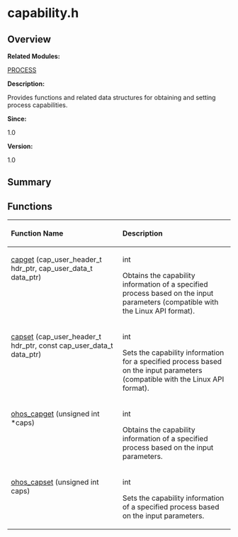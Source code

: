 # capability.h<a name="EN-US_TOPIC_0000001055387980"></a>

## **Overview**<a name="section570030333084829"></a>

**Related Modules:**

[PROCESS](process.md)

**Description:**

Provides functions and related data structures for obtaining and setting process capabilities. 

**Since:**

1.0

**Version:**

1.0

## **Summary**<a name="section743817236084829"></a>

## Functions<a name="func-members"></a>

<a name="table821794587084829"></a>
<table><thead align="left"><tr id="row702118191084829"><th class="cellrowborder" valign="top" width="50%" id="mcps1.1.3.1.1"><p id="p1107978012084829"><a name="p1107978012084829"></a><a name="p1107978012084829"></a>Function Name</p>
</th>
<th class="cellrowborder" valign="top" width="50%" id="mcps1.1.3.1.2"><p id="p1438850312084829"><a name="p1438850312084829"></a><a name="p1438850312084829"></a>Description</p>
</th>
</tr>
</thead>
<tbody><tr id="row915838169084829"><td class="cellrowborder" valign="top" width="50%" headers="mcps1.1.3.1.1 "><p id="p985686257084829"><a name="p985686257084829"></a><a name="p985686257084829"></a><a href="process.md#gaa284eba1654e9fc0672aca2a6d2cd0ce">capget</a> (cap_user_header_t hdr_ptr, cap_user_data_t data_ptr)</p>
</td>
<td class="cellrowborder" valign="top" width="50%" headers="mcps1.1.3.1.2 "><p id="p905455941084829"><a name="p905455941084829"></a><a name="p905455941084829"></a>int </p>
<p id="p995457228084829"><a name="p995457228084829"></a><a name="p995457228084829"></a>Obtains the capability information of a specified process based on the input parameters (compatible with the Linux API format). </p>
</td>
</tr>
<tr id="row1469934048084829"><td class="cellrowborder" valign="top" width="50%" headers="mcps1.1.3.1.1 "><p id="p425913678084829"><a name="p425913678084829"></a><a name="p425913678084829"></a><a href="process.md#gaaa15be01b20aff9efb09de5a8ead207e">capset</a> (cap_user_header_t hdr_ptr, const cap_user_data_t data_ptr)</p>
</td>
<td class="cellrowborder" valign="top" width="50%" headers="mcps1.1.3.1.2 "><p id="p669905243084829"><a name="p669905243084829"></a><a name="p669905243084829"></a>int </p>
<p id="p1371697071084829"><a name="p1371697071084829"></a><a name="p1371697071084829"></a>Sets the capability information for a specified process based on the input parameters (compatible with the Linux API format). </p>
</td>
</tr>
<tr id="row1878850774084829"><td class="cellrowborder" valign="top" width="50%" headers="mcps1.1.3.1.1 "><p id="p1845969413084829"><a name="p1845969413084829"></a><a name="p1845969413084829"></a><a href="process.md#gadc569f762fec70a992db20cfec698e29">ohos_capget</a> (unsigned int *caps)</p>
</td>
<td class="cellrowborder" valign="top" width="50%" headers="mcps1.1.3.1.2 "><p id="p1088208562084829"><a name="p1088208562084829"></a><a name="p1088208562084829"></a>int </p>
<p id="p2091301513084829"><a name="p2091301513084829"></a><a name="p2091301513084829"></a>Obtains the capability information of a specified process based on the input parameters. </p>
</td>
</tr>
<tr id="row64042473084829"><td class="cellrowborder" valign="top" width="50%" headers="mcps1.1.3.1.1 "><p id="p1336377112084829"><a name="p1336377112084829"></a><a name="p1336377112084829"></a><a href="process.md#ga77ad7758babf522e7ffb28551332a659">ohos_capset</a> (unsigned int caps)</p>
</td>
<td class="cellrowborder" valign="top" width="50%" headers="mcps1.1.3.1.2 "><p id="p421073487084829"><a name="p421073487084829"></a><a name="p421073487084829"></a>int </p>
<p id="p2080406601084829"><a name="p2080406601084829"></a><a name="p2080406601084829"></a>Sets the capability information of a specified process based on the input parameters. </p>
</td>
</tr>
</tbody>
</table>

